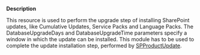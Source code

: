 **Description**

This resource is used to perform the upgrade step of installing SharePoint updates, like Cumulative Updates, Service Packs and Language Packs.
The DatabaseUpgradeDays and DatabaseUpgradeTime parameters specify a window in which the update can be installed.
This module has to be used to complete the update installation step, performed by [SPProductUpdate](SPProductUpdate).
